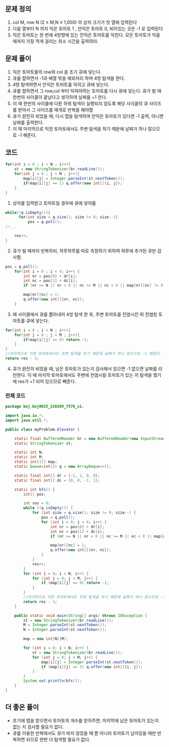 ## 문제 정의

1. col M, row N (2 ≤ M,N ≤ 1,000) 의 상자 크기가 첫 열에 입력된다
2. 다음 열부터 N 까지 익은 토마토 1 , 안익은 토마토 0, 비어있는 곳은 -1 로 입력된다
3. 익은 토마토는 한 번에 4방향에 있는 안익은 토마토를 익힌다. 모든 토마토가 익을 때까지 가장 적게 걸리는 최소 시간을 출력하라.

## 문제 풀이

1. 익은 토마토들의 row와 col 을 초기 큐에 넣는다.
2. 큐를 팝하면서 -1과 배열 밖을 예외처리 하며 4방 탐색을 한다.
3. 4방 탐색하면서 안익은 토마토를 익히고 큐에 넣는다.
4. 큐를 팝하면서 그 row,col 부터 익혀야하는 토마토를 다시 큐에 넣는다. 큐가 빌 때 한번의 사이클이 끝났다고 생각하여 날짜를 +1 한다.
5. 이 때 한번의 사이클에 다른 하위 탐색이 실행되지 않도록 해당 사이클의 큐 사이즈를 받아서 그 사이즈를 매개로 반복을 해야함
6. 큐가 완전히 비었을 때, 다시 맵을 탐색하여 안익은 토마토가 있다면 -1 출력, 아니면 날짜를 출력한다.
7. 이 때 마지막으로 익힌 토마토에서도 주변 탐색을 하기 때문에 날짜가 하나 많으므로 -1 해준다.

## 코드

```java
for(int i = 0 ; i < N ; i++){
    st = new StringTokenizer(br.readLine());
    for(int j = 0 ; j < M ; j++){
        map[i][j] = Integer.parseInt(st.nextToken());
        if(map[i][j] == 1) q.offer(new int[]{i, j});
    }
}
```

1. 상자를 입력받고 토마토일 경우에 큐에 넣어줌

```java
while(!q.isEmpty()){
	  for(int size = q.size(); size != 0; size--){
	      pos = q.poll();
//...

	res++;
}
```

2. 큐가 빌 때까지 반복하되, 하루하루를 따로 측정하기 위하여 하루에 추가된 큐만 검사함.

```java
pos = q.poll();
    for(int i = 0 ; i < 4; i++) {
        int nr = pos[0] + dr[i];
        int nc = pos[1] + dc[i];
        if (nr >= N || nr < 0 || nc >= M || nc < 0 || map[nr][nc] != 0) continue;

        map[nr][nc] = 1;
        q.offer(new int[]{nr, nc});
    }
```

3. 매 사이클에서 큐를 뽑아내어 4방 탐색 한 후, 주변 토마토를 전염시킨 뒤 전염된 토마토를 큐에 넣는다.

```java
for(int i = 0 ; i < N ; i++){
    for(int j = 0 ; j < M ; j++){
        if(map[i][j] == 0) return -1;
    }
}
//마지막으로 익힌 토마토에서도 주변 탐색을 하기 때문에 날짜가 하나 많으므로 -1 해준다.
return res - 1;
```

4. 큐가 완전히 비었을 때, 남은 토마토가 있는지 검사해서 있으면 -1 없으면 날짜를 리턴한다. 이 때 마지막 토마토에서도 주변에 전염시킬 토마토가 있는 지 탐색을 했기에 res가 +1 되어 있으므로 빼준다.

### 전체 코드

```java
package boj.boj0025_210209_7576_s1;

import java.io.*;
import java.util.*;

public class myProblem.Elevator {

	static final BufferedReader br = new BufferedReader(new InputStreamReader(System.in));
	static StringTokenizer st;

	static int N;
	static int M;
	static int[][] map;
	static Queue<int[]> q = new ArrayDeque<>();

	static final int[] dr = {-1, 1, 0, 0};
	static final int[] dc = {0, 0, -1, 1};

	static int bfs() {
		int[] pos;

		int res = 0;
		while (!q.isEmpty()) {
			for (int size = q.size(); size != 0; size--) {
				pos = q.poll();
				for (int i = 0; i < 4; i++) {
					int nr = pos[0] + dr[i];
					int nc = pos[1] + dc[i];
					if (nr >= N || nr < 0 || nc >= M || nc < 0 || map[nr][nc] != 0) continue;

					map[nr][nc] = 1;
					q.offer(new int[]{nr, nc});
				}
			}
			res++;
		}
		for (int i = 0; i < N; i++) {
			for (int j = 0; j < M; j++) {
				if (map[i][j] == 0) return -1;
			}
		}
		//마지막으로 익힌 토마토에서도 주변 탐색을 하기 때문에 날짜가 하나 많으므로 -1 해준다.
		return res - 1;
	}

	public static void main(String[] args) throws IOException {
		st = new StringTokenizer(br.readLine());
		M = Integer.parseInt(st.nextToken());
		N = Integer.parseInt(st.nextToken());

		map = new int[N][M];

		for (int i = 0; i < N; i++) {
			st = new StringTokenizer(br.readLine());
			for (int j = 0; j < M; j++) {
				map[i][j] = Integer.parseInt(st.nextToken());
				if (map[i][j] == 1) q.offer(new int[]{i, j});
			}
		}
		System.out.println(bfs());
	}
}
```

## 더 좋은 풀이

- 초기에 맵을 받으면서 토마토의 개수를 받아주면, 마지막에 남은 토마토가 있는지 없는 지 검사할 필요가 없다.
- 큐를 이용한 반복에서도 큐가 비지 않았을 때 뿐 아니라 토마토가 남아있을 때만 반복하면 되므로 한번 더 탐색할 필요가 없다.